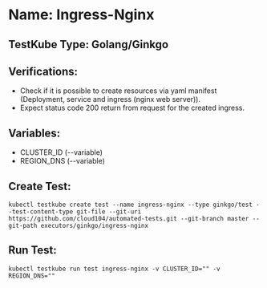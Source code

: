 # Name: Ingress-Nginx

## TestKube Type: Golang/Ginkgo

## Verifications:

- Check if it is possible to create resources via yaml manifest (Deployment, service and ingress (nginx web server)).
- Expect status code 200 return from request for the created ingress.

## Variables:

- CLUSTER_ID (--variable)
- REGION_DNS (--variable)

## Create Test:

```
kubectl testkube create test --name ingress-nginx --type ginkgo/test --test-content-type git-file --git-uri https://github.com/cloud104/automated-tests.git --git-branch master --git-path executors/ginkgo/ingress-nginx
```

## Run Test:

```
kubectl testkube run test ingress-nginx -v CLUSTER_ID="" -v REGION_DNS=""
```
